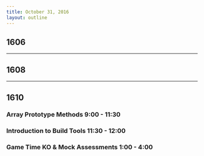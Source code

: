 ```yaml
---
title: October 31, 2016
layout: outline
---
```


## 1606

***

## 1608

***

## 1610

### Array Prototype Methods 9:00 - 11:30

### Introduction to Build Tools 11:30 - 12:00

### Game Time KO & Mock Assessments 1:00 - 4:00
